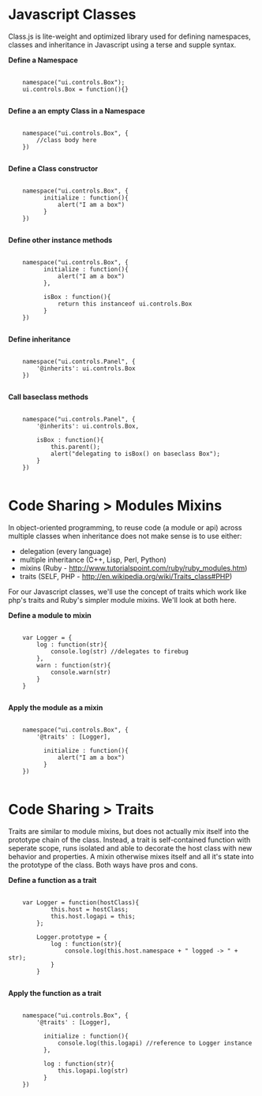 # Javascript Classes
Class.js is lite-weight and optimized library used for defining namespaces, classes 
and inheritance in Javascript using a terse and supple syntax.

**Define a Namespace**
<pre>
  <code>
  	namespace("ui.controls.Box");
  	ui.controls.Box = function(){}
  </code>
</pre>


**Define a an empty Class in a Namespace**
<pre>
  <code>
  	namespace("ui.controls.Box", {
  	    //class body here
  	})
  </code>
</pre>


**Define a Class constructor**
<pre>
  <code>
  	namespace("ui.controls.Box", {
    	  initialize : function(){
    	      alert("I am a box")
    	  }
  	})
  </code>
</pre>


**Define other instance methods**
<pre>
  <code>
  	namespace("ui.controls.Box", {
    	  initialize : function(){
    	      alert("I am a box")
    	  },
    	  
    	  isBox : function(){
    	      return this instanceof ui.controls.Box
    	  }
  	})
  </code>
</pre>


**Define inheritance**
<pre>
  <code>
  	namespace("ui.controls.Panel", {
  	    '@inherits': ui.controls.Box
  	})
  </code>
</pre>


**Call baseclass methods**
<pre>
  <code>
  	namespace("ui.controls.Panel", {
  	    '@inherits': ui.controls.Box,
  	    
  	    isBox : function(){
  	        this.parent();
  	        alert("delegating to isBox() on baseclass Box");
  	    }
  	})
  </code>
</pre>


# Code Sharing > Modules Mixins
In object-oriented programming, to reuse code (a module or api) across multiple classes
when inheritance does not make sense is to use either:
   - delegation (every language)
   - multiple inheritance (C++, Lisp, Perl, Python)
   - mixins (Ruby - http://www.tutorialspoint.com/ruby/ruby_modules.htm)
   - traits (SELF, PHP - http://en.wikipedia.org/wiki/Traits_class#PHP)

For our Javascript classes, we'll use the concept of traits which work like php's traits 
and Ruby's simpler module mixins. We'll look at both here.

**Define a module to mixin**
<pre>
  <code>
  	var Logger = {
  	    log : function(str){
  	        console.log(str) //delegates to firebug
  	    },
  	    warn : function(str){
  	        console.warn(str)
  	    }
  	}
  </code>
</pre>


**Apply the module as a mixin**
<pre>
  <code>
  	namespace("ui.controls.Box", {
  	    '@traits' : [Logger],
  	    
    	  initialize : function(){
    	      alert("I am a box")
    	  }
  	})
  </code>
</pre>


# Code Sharing > Traits
Traits are similar to module mixins, but does not actually mix itself into the prototype chain of
the class. Instead, a trait is self-contained function with seperate scope, runs isolated and able to decorate
the host class with new behavior and properties. A mixin otherwise mixes itself and all it's state into
the prototype of the class. Both ways have pros and cons.

**Define a function as a trait**
<pre>
  <code>
  	var Logger = function(hostClass){
  	        this.host = hostClass;
  	        this.host.logapi = this;
  	    };
  	    
  	    Logger.prototype = {
      	    log : function(str){
      	        console.log(this.host.namespace + " logged -> " + str);
      	    }
  	    }
  </code>
</pre>


**Apply the function as a trait**
<pre>
  <code>
  	namespace("ui.controls.Box", {
  	    '@traits' : [Logger],
  	    
    	  initialize : function(){
    	      console.log(this.logapi) //reference to Logger instance
    	  },
    	  
    	  log : function(str){
    	      this.logapi.log(str)
    	  }
  	})
  </code>
</pre>
  	
